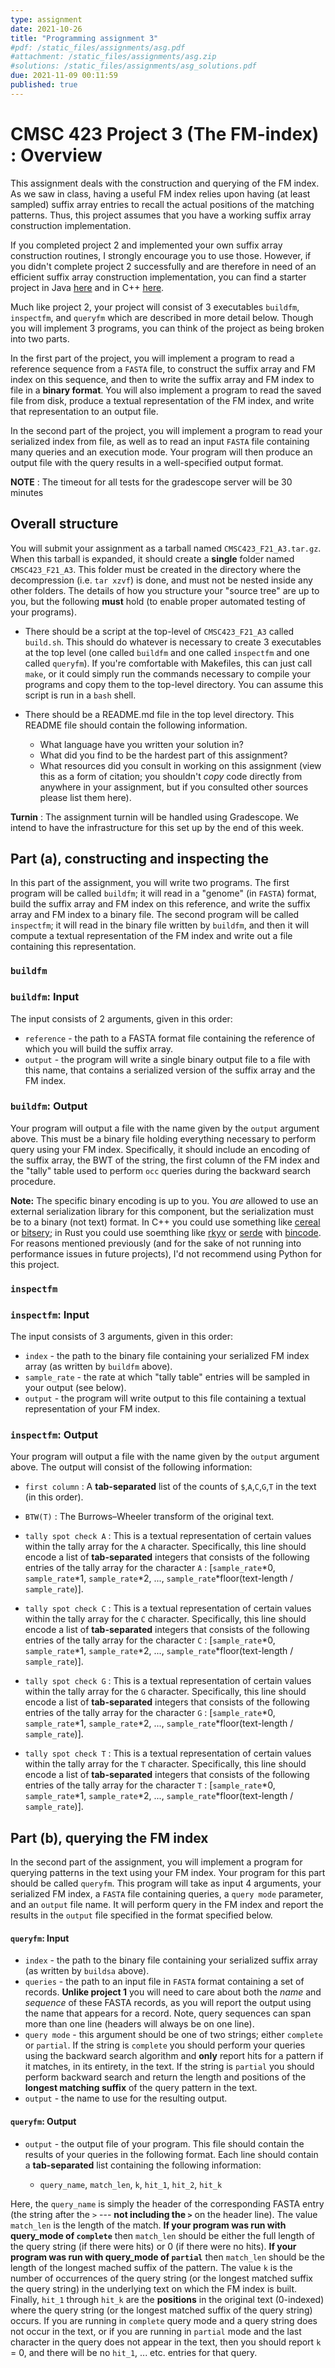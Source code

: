 ```yaml
---
type: assignment
date: 2021-10-26
title: "Programming assignment 3"
#pdf: /static_files/assignments/asg.pdf
#attachment: /static_files/assignments/asg.zip
#solutions: /static_files/assignments/asg_solutions.pdf
due: 2021-11-09 00:11:59
published: true
---
```



# CMSC 423 Project 3 (The FM-index) : Overview

This assignment deals with the construction and querying of the FM index.  As we saw in class, having a useful FM index relies upon having (at least sampled) suffix array entries to recall the actual positions of the matching patterns. Thus, this project assumes that you have a working suffix array construction implementation.

If you completed project 2 and implemented your own suffix array construction routines, I strongly encourage you to use those.  However, if you didn't complete project 2 successfully and are therefore in need of an efficient suffix array construction implementation, you can find a starter project in Java [here](https://github.com/rob-p/cmsc423_f21_project3_java_sample) and in C++ [here](https://github.com/rob-p/cmsc423_f21_project3_cpp_sample).


Much like project 2, your project will consist of 3 executables `buildfm`, `inspectfm`, and `queryfm` which are described in more detail below.  Though you will implement 3 programs, you can think of the project as being broken into two parts.

In the first part of the project, you will implement a program to read a reference sequence from a `FASTA` file, to construct the suffix array and FM index on this sequence, and then to write the suffix array and FM index to file in a **binary format**.  You will also implement a program to read the saved file from disk, produce a textual representation of the FM index, and write that representation to an output file.

In the second part of the project, you will implement a program to read your serialized index from file, as well as to read an input `FASTA` file containing many queries and an execution mode.  Your program will then produce an output file with the query results in a well-specified output format.

**NOTE** : The timeout for all tests for the gradescope server will be 30 minutes

## Overall structure

You will submit your assignment as a tarball named `CMSC423_F21_A3.tar.gz`.  When this tarball is expanded, it should create a **single** folder named `CMSC423_F21_A3`.  This folder must be created in the directory where the decompression (i.e. `tar xzvf`) is done, and must not be nested inside any other folders. The details of how you structure your "source tree" are up to you, but the following **must** hold (to enable proper automated testing of your programs).

 * There should be a script at the top-level of `CMSC423_F21_A3` called `build.sh`.  This should do whatever is necessary to create 3 executables at the top level (one called `buildfm` and one called `inspectfm` and one called `queryfm`).  If you're comfortable with Makefiles, this can just call `make`, or it could simply run the commands necessary to compile your programs and copy them to the top-level directory.  You can assume this script is run in a `bash` shell.
 
 * There should be a README.md file in the top level directory.  This README file should contain the following information.
     
     - What language have you written your solution in?
     - What did you find to be the hardest part of this assignment?
     - What resources did you consult in working on this assignment (view this as a form of citation; you shouldn't _copy_ code directly from anywhere in your assignment, but if you consulted other sources please list them here).

**Turnin** : The assignment turnin will be handled using Gradescope.  We intend to have the infrastructure for this set up by the end of this week.

## Part (a), constructing and inspecting the 

In this part of the assignment, you will write two programs.  The first program will be called `buildfm`; it will read in a "genome" (in `FASTA`) format, build the suffix array and FM index on this reference, and write the suffix array and FM index to a binary file.  The second program will be called `inspectfm`; it will read in the binary file written by `buildfm`, and then it will compute a textual representation of the FM index and write out a file containing this representation. 

### `buildfm`

### `buildfm`: Input 

The input consists of 2 arguments, given in this order:

* `reference` - the path to a FASTA format file containing the reference of which you will build the suffix array.
* `output` - the program will write a single binary output file to a file with this name, that contains a serialized version of the suffix array and the FM index.

### `buildfm`: Output

Your program will output a file with the name given by the `output` argument above.  This must be a binary file holding everything necessary to perform query using your FM index. Specifically, it should include an encoding of the suffix array, the BWT of the string, the first column of the FM index and the "tally" table used to perform `occ` queries during the backward search procedure.

**Note:** The specific binary encoding is up to you. You _are_ allowed to use an external serialization library for this component, but the serialization must be to a binary (not text) format.  In C++ you could use something like [cereal](https://uscilab.github.io/cereal/) or [bitsery](https://github.com/fraillt/bitsery); in Rust you could use soemthing like [rkyv](https://github.com/rkyv/rkyv) or [serde](https://github.com/serde-rs/serde) with [bincode](https://github.com/bincode-org/bincode).  For reasons mentioned previously (and for the sake of not running into performance issues in future projects), I'd not recommend using Python for this project.

### `inspectfm`
### `inspectfm`: Input 

The input consists of 3 arguments, given in this order:

* `index` - the path to the binary file containing your serialized FM index array (as written by `buildfm` above).
* `sample_rate` - the rate at which "tally table" entries will be sampled in your output (see below).
* `output` - the program will write output to this file containing a textual representation of your FM index.

### `inspectfm`: Output

Your program will output a file with the name given by the `output` argument above.  The output will consist of the following information: 

 * `first column` : A **tab-separated** list of the counts of `$`,`A`,`C`,`G`,`T` in the text (in this order).

 * `BTW(T)` : The Burrows–Wheeler transform of the original text.

 * `tally spot check A` : This is a textual representation of certain values within the tally array for the `A` character.  Specifically, this line should encode a list of **tab-separated** integers that consists of the following entries of the tally array for the character `A` : [`sample_rate`*0, `sample_rate`*1, `sample_rate`*2, ..., `sample_rate`*floor(text-length / `sample_rate`)]. 

 * `tally spot check C` : This is a textual representation of certain values within the tally array for the `C` character.  Specifically, this line should encode a list of **tab-separated** integers that consists of the following entries of the tally array for the character `C` : [`sample_rate`*0, `sample_rate`*1, `sample_rate`*2, ..., `sample_rate`*floor(text-length / `sample_rate`)]. 

 * `tally spot check G` : This is a textual representation of certain values within the tally array for the `G` character.  Specifically, this line should encode a list of **tab-separated** integers that consists of the following entries of the tally array for the character `G` : [`sample_rate`*0, `sample_rate`*1, `sample_rate`*2, ..., `sample_rate`*floor(text-length / `sample_rate`)]. 

 * `tally spot check T` : This is a textual representation of certain values within the tally array for the `T` character.  Specifically, this line should encode a list of **tab-separated** integers that consists of the following entries of the tally array for the character `T` : [`sample_rate`*0, `sample_rate`*1, `sample_rate`*2, ..., `sample_rate`*floor(text-length / `sample_rate`)]. 

## Part (b), querying the FM index

In the second part of the assignment, you will implement a program for querying patterns in the text using your FM index. Your program for this part should be called `queryfm`.  This program will take as input 4 arguments, your serialized
FM index, a `FASTA` file containing queries, a `query mode` parameter, and an `output` file name.  It will perform query in the FM index and report the results in the `output` file specified in the format specified below.

#### `queryfm`: Input

* `index` - the path to the binary file containing your serialized suffix array (as written by `buildsa` above).
* `queries` - the path to an input file in `FASTA` format containing a set of records. **Unlike project 1** you will need to care about both the _name_ and _sequence_ of these FASTA records, as you will report the output using the name that appears for a record.  Note, query sequences can span more than one line (headers will always be on one line).
* `query mode` - this argument should be one of two strings; either `complete` or `partial`. If the string is `complete` you should perform your queries using the backward search algorithm and **only** report hits for a pattern if it matches, in its entirety, in the text.  If the string is `partial` you should perform backward search and return the length and positions of the **longest matching suffix** of the query pattern in the text.
* `output` - the name to use for the resulting output.

#### `queryfm`: Output

* `output` - the output file of your program. This file should contain the results of your queries in the following format.  Each line should contain a **tab-separated** list containing the following information:

    * `query_name`, `match_len`, `k`, `hit_1`, `hit_2`, `hit_k`

Here, the `query_name` is simply the header of the corresponding FASTA entry (the string after the `>` --- **not including the `>`** on the header line).  The value `match_len` is the length of the match.  **If your program was run with query_mode of `complete`** then `match_len` should be either the full length of the query string (if there were hits) or 0 (if there were no hits).  **If your program was run with query_mode of `partial`** then `match_len` should be the length of the longest mached suffix of the pattern. The value `k` is the number of occurrences of the query string (or the longest matched suffix the query string) in the underlying text on which the FM index is built.  Finally, `hit_1` through `hit_k` are the **positions** in the original text (0-indexed) where the query string (or the longest matched suffix of the query string) occurs.  If you are running in `complete` query mode and a query string does not occur in the text, or if you are running in `partial` mode and the last character in the query does not appear in the text, then you should report `k` = 0, and there will be no `hit_1`, ... etc. entries for that query.
